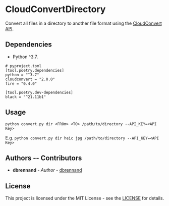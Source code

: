 # CloudConvertDirectory
Convert all files in a directory to another file format using the [CloudConvert API](https://cloudconvert.com/api/v2#overview).

## Dependencies

* Python ^3.7.

```
# pyproject.toml
[tool.poetry.dependencies]
python = "^3.7"
cloudconvert = "2.0.0"
fire = "0.4.0"

[tool.poetry.dev-dependencies]
black = "^21.11b1"
```

## Usage
`python convert.py dir <FROm> <TO> /path/to/directory --API_KEY=<API Key>`

E.g. `python convert.py dir heic jpg /path/to/directory --API_KEY=<API Key>`

## Authors -- Contributors

* **dbrennand** - *Author* - [dbrennand](https://github.com/dbrennand)

## License
This project is licensed under the MIT License - see the [LICENSE](LICENSE) for details.
